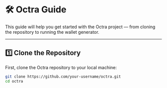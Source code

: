 # 🛠️ Octra Guide

This guide will help you get started with the Octra project — from cloning the repository to running the wallet generator.

---

## 1️⃣ Clone the Repository

First, clone the Octra repository to your local machine:

```bash
git clone https://github.com/your-username/octra.git
cd octra
